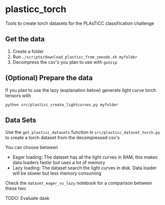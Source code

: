 # plasticc_torch
Tools to create torch datasets for the PLAsTiCC classification challenge

## Get the data

1. Create a folder
1. Run `./scripts/download_plasticc_from_zenodo.sh myfolder`
1. Decompress the csv's you plan to use with `gunzip`
 
## (Optional) Prepare the data

If you plan to use the lazy (explanation below) generate light curve torch tensors with 

`python src/plasticc_create_lightcurves.py myfolder`

## Data Sets

Use the `get_plasticc_datasets` function in `src/plasticc_dataset_torch.py` to create a torch dataset from the decompressed csv's

You can choose between
- Eager loading: The dataset has all the light curves in RAM, this makes data loaders faster but uses a lot of memory
- Lazy loading: The dataset search the light curves in disk. Data loader will be slower but less memory consuming

Check the `dataset_eager_vs_lazy` notebook for a comparison between these two



TODO: Evaluate dask

